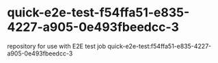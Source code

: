 # quick-e2e-test-f54ffa51-e835-4227-a905-0e493fbeedcc-3
repository for use with E2E test job quick-e2e-test:f54ffa51-e835-4227-a905-0e493fbeedcc-3
